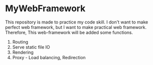 # MyWebFramework

This repository is made to practice my code skill. I don't want to make perfect web framework, but I want to make practical web framework. Therefore, This web-framework will be added some functions.

1. Routing
2. Serve static file IO
3. Rendering
4. Proxy - Load balancing, Redirection
